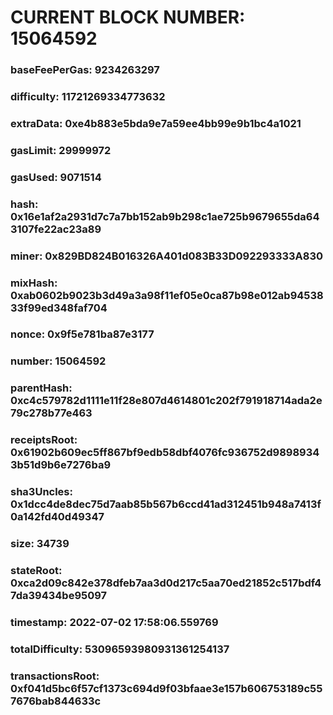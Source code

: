 # CURRENT BLOCK NUMBER: 15064592

### baseFeePerGas: 9234263297
### difficulty: 11721269334773632
### extraData: 0xe4b883e5bda9e7a59ee4bb99e9b1bc4a1021
### gasLimit: 29999972
### gasUsed: 9071514
### hash: 0x16e1af2a2931d7c7a7bb152ab9b298c1ae725b9679655da643107fe22ac23a89
### miner: 0x829BD824B016326A401d083B33D092293333A830
### mixHash: 0xab0602b9023b3d49a3a98f11ef05e0ca87b98e012ab9453833f99ed348faf704
### nonce: 0x9f5e781ba87e3177
### number: 15064592
### parentHash: 0xc4c579782d1111e11f28e807d4614801c202f791918714ada2e79c278b77e463
### receiptsRoot: 0x61902b609ec5ff867bf9edb58dbf4076fc936752d98989343b51d9b6e7276ba9
### sha3Uncles: 0x1dcc4de8dec75d7aab85b567b6ccd41ad312451b948a7413f0a142fd40d49347
### size: 34739
### stateRoot: 0xca2d09c842e378dfeb7aa3d0d217c5aa70ed21852c517bdf47da39434be95097
### timestamp: 2022-07-02 17:58:06.559769
### totalDifficulty: 53096593980931361254137
### transactionsRoot: 0xf041d5bc6f57cf1373c694d9f03bfaae3e157b606753189c557676bab844633c
